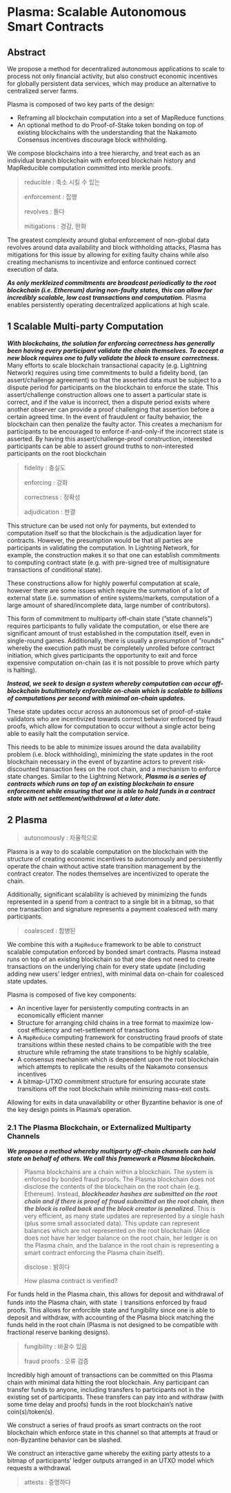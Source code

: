 # Plasma: Scalable Autonomous Smart Contracts

## Abstract

We propose a method for decentralized autonomous applications to scale to process not only financial activity, but also construct economic incentives for globally persistent data services, which may produce an alternative to centralized server farms.

Plasma is composed of two key parts of the design:

- Reframing all blockchain computation into a set of MapReduce functions
- An optional method to do Proof-of-Stake token bonding on top of existing blockchains with the understanding that the Nakamoto Consensus incentives discourage block withholding.

We compose blockchains into a tree hierarchy, and treat each as an individual branch blockchain with enforced blockchain history and MapReducible computation committed into merkle proofs.

> reducible : 축소 시킬 수 있는
>
> enforcement : 집행
>
> revolves : 돌다
>
> mitigations : 경감, 완화

The greatest complexity around global enforcement of non-global data revolves around data availability and block withholding attacks, Plasma has mitigations for this issue by allowing for exiting faulty chains while also creating mechanisms to incentivize and enforce continued correct execution of data.

***As only merkleized commitments are broadcast periodically to the root blockchain (i.e. Ethereum) during non-faulty states, this can allow for incredibly scalable, low cost transactions and computation.*** Plasma enables persistently operating decentralized applications at high scale.

## 1 Scalable Multi-party Computation

***With blockchains, the solution for enforcing correctness has generally been having every participant validate the chain themselves. To accept a new block requires one to fully validate the block to ensure correctness.*** Many efforts to scale blockchain transactional capacity (e.g. Lightning Network) requires using time commitments to build a fidelity bond, (an assert/challenge agreement) so that the asserted data must be subject to a dispute period for participants on the blockchain to enforce the state. This assert/challenge construction allows one to assert a particular state is correct, and if the value is incorrect, then a dispute period exists where another observer can provide a proof challenging that assertion before a certain agreed time. In the event of fraudulent or faulty behavior, the blockchain can then penalize the faulty actor. This creates a mechanism for participants to be encouraged to enforce if-and-only-if the incorrect state is asserted. By having this assert/challenge-proof construction, interested participants can be able to assert ground truths to non-interested participants on the root blockchain 

> fidelity : 충실도
>
> enforcing : 강화
>
> correctness : 정확성
>
> adjudication : 판결

This structure can be used not only for payments, but extended to computation itself so that the blockchain is the adjudication layer for contracts. However, the presumption would be that all parties are participants in validating the computation. In Lightning Network, for example, the construction makes it so that one can establish commitments to computing contract state (e.g. with pre-signed tree of multisignature transactions of conditional state).

These constructions allow for highly powerful computation at scale, however there are some issues which require the summation of a lot of external state (i.e. summation of entire systems/markets, computation of a large amount of shared/incomplete data, large number of contributors).

This form of commitment to multiparty off-chain state (”state channels”) requires participants to fully validate the computation, or else there are significant amount of trust established in the computation itself, even in single-round games. Additionally, there is usually a presumption of ”rounds” whereby the execution path must be completely unrolled before contract initiation, which gives participants the opportunity to exit and force expensive computation on-chain (as it is not possible to prove which party is halting).

***Instead, we seek to design a system whereby computation can occur off-blockchain butultimately enforcible on-chain which is scalable to billions of computations per second with minimal on-chain updates.***

These state updates occur across an autonomous set of proof-of-stake validators who are incentivized towards correct behavior enforced by fraud proofs, which allow for computation to occur without a single actor being able to easily halt the computation service.

This needs to be able to minimize issues around the data availability problem (i.e. block withholding), minimizing the state updates in the root blockchain necessary in the event of byzantine actors to prevent risk-discounted transaction fees on the root chain, and a mechanism to enforce state changes. Similar to the Lightning Network, ***Plasma is a series of contracts which runs on top of an existing blockchain to ensure enforcement while ensuring that one is able to hold funds in a contract state with net settlement/withdrawal at a later date.***

## 2 Plasma

> autonomously : 자율적으로

Plasma is a way to do scalable computation on the blockchain with the structure of creating economic incentives to autonomously and persistently operate the chain without active state transition management by the contract creator. The nodes themselves are incentivized to operate the chain.

Additionally, significant scalability is achieved by minimizing the funds represented in a spend from a contract to a single bit in a bitmap, so that one transaction and signature represents a payment coalesced with many participants.

> coalesced : 합병된

We combine this with a `MapReduce` framework to be able to construct scalable computation enforced by bonded smart contracts. Plasma instead runs on top of an existing blockchain so that one does not need to create transactions on the underlying chain for every state update (including adding new users’ ledger entries), with minimal data on-chain for coalesced state updates.

Plasma is composed of five key components:

- An incentive layer for persistently computing contracts in an economically efficient manner
- Structure for arranging child chains in a tree format to maximize low-cost efficiency and net-settlement of transactions
- A `MapReduce` computing framework for constructing fraud proofs of state transitions within these nested chains to be compatible with the tree structure while reframing the state transitions to be highly scalable,
- A consensus mechanism which is dependent upon the root blockchain which attempts to replicate the results of the Nakamoto consensus incentives
- A bitmap-UTXO commitment structure for ensuring accurate state transitions off the root blockchain while minimizing mass-exit costs.

Allowing for exits in data unavailability or other Byzantine behavior is one of the key design points in Plasma’s operation.

### 2.1 The Plasma Blockchain, or Externalized Multiparty Channels

***We propose a method whereby multiparty off-chain channels can hold state on behalf of others. We call this framework a Plasma blockchain.***

> Plasma blockchains are a chain within a blockchain. The system is enforced by bonded fraud proofs. The Plasma blockchain does not disclose the contents of the blockchain on the root chain (e.g. Ethereum). Instead, ***blockheader hashes are submitted on the root chain and if there is proof of fraud submitted on the root chain, then the block is rolled back and the block creator is penalized.*** This is very efficient, as many state updates are represented by a single hash (plus some small associated data). This update can represent balances which are not represented on the root blockchain (Alice does not have her ledger balance on the root chain, her ledger is on the Plasma chain, and the balance in the root chain is representing a smart contract enforcing the Plasma chain itself).
>
> disclose : 밝히다
>
> How plasma contract is verified?

For funds held in the Plasma chain, this allows for deposit and withdrawal of funds into the Plasma chain, with state ㅣtransitions enforced by fraud proofs. This allows for enforcible state and fungibility since one is able to deposit and withdraw, with accounting of the Plasma block matching the funds held in the root chain (Plasma is not designed to be compatible with fractional reserve banking designs).

> fungibility : 바꿀수 있음
>
> fraud proofs : 오류 검증

Incredibly high amount of transactions can be committed on this Plasma chain with minimal data hitting the root blockchain. Any participant can transfer funds to anyone, including transfers to participants not in the existing set of participants. These transfers can pay into and withdraw (with some time delay and proofs) funds in the root blockchain’s native coin(s)/token(s).

We construct a series of fraud proofs as smart contracts on the root blockchain which enforce state in this channel so that attempts at fraud or non-Byzantine behavior can be slashed.

We construct an interactive game whereby the exiting party attests to a bitmap of participants’ ledger outputs arranged in an UTXO model which requests a withdrawal.

> attests : 증명하다